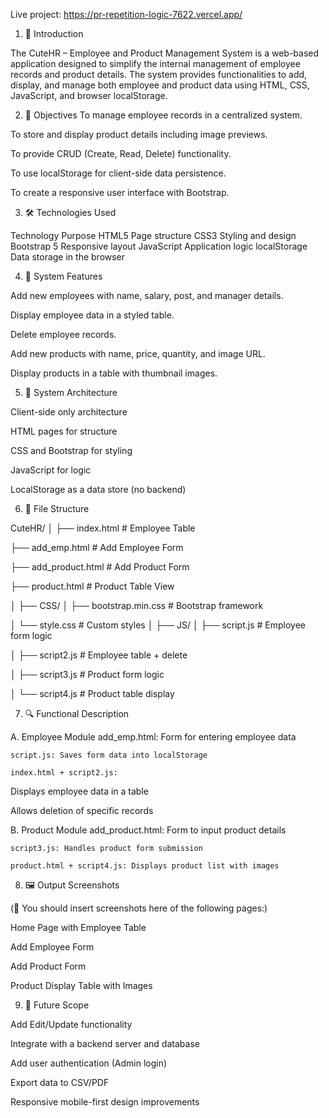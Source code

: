 Live project:
https://pr-repetition-logic-7622.vercel.app/

1. 📘 Introduction

  The CuteHR – Employee and Product Management System is a web-based application designed to simplify the internal management of employee records and product details. The system provides       functionalities to add, display, and manage both employee and product data using HTML, CSS, JavaScript, and browser localStorage.

2. 🎯 Objectives
  To manage employee records in a centralized system.

  To store and display product details including image previews.

  To provide CRUD (Create, Read, Delete) functionality.

  To use localStorage for client-side data persistence.

  To create a responsive user interface with Bootstrap.

3. 🛠 Technologies Used
   
  Technology	Purpose
  HTML5	Page structure
  CSS3	Styling and design
  Bootstrap 5	Responsive layout
  JavaScript	Application logic
  localStorage	Data storage in the browser

4. 🔑 System Features
   
  Add new employees with name, salary, post, and manager details.

  Display employee data in a styled table.

  Delete employee records.

  Add new products with name, price, quantity, and image URL.

  Display products in a table with thumbnail images.

5. 🧩 System Architecture
   
  Client-side only architecture

  HTML pages for structure

  CSS and Bootstrap for styling

  JavaScript for logic

  LocalStorage as a data store (no backend)

6. 📁 File Structure
   

CuteHR/
│
├── index.html              # Employee Table

├── add_emp.html            # Add Employee Form

├── add_product.html        # Add Product Form

├── product.html            # Product Table View

│
├── CSS/
│   ├── bootstrap.min.css   # Bootstrap framework

│   └── style.css           # Custom styles
│
├── JS/
│   ├── script.js           # Employee form logic

│   ├── script2.js          # Employee table + delete

│   ├── script3.js          # Product form logic

│   └── script4.js          # Product table display

7. 🔍 Functional Description
   
  A. Employee Module
    add_emp.html: Form for entering employee data

    script.js: Saves form data into localStorage

    index.html + script2.js:

  Displays employee data in a table

  Allows deletion of specific records

  B. Product Module
    add_product.html: Form to input product details

    script3.js: Handles product form submission

    product.html + script4.js: Displays product list with images

8. 🖼 Output Screenshots
   
  (📌 You should insert screenshots here of the following pages:)

  Home Page with Employee Table

  Add Employee Form

  Add Product Form

  Product Display Table with Images

9. 🔮 Future Scope
    
  Add Edit/Update functionality

  Integrate with a backend server and database

  Add user authentication (Admin login)

  Export data to CSV/PDF

  Responsive mobile-first design improvements
